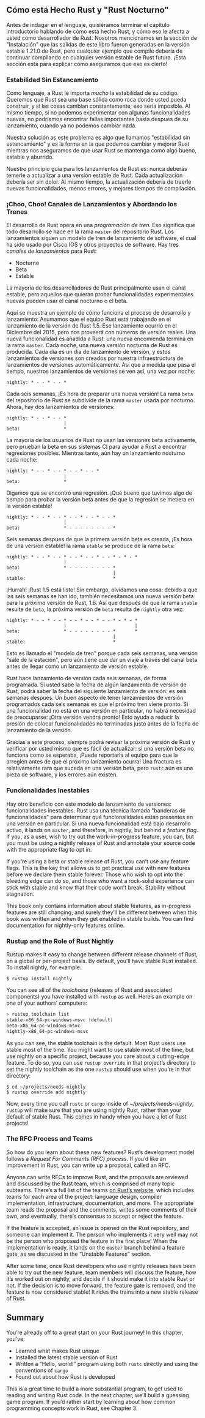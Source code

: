 ## Cómo está Hecho Rust y "Rust Nocturno"

Antes de indagar en el lenguaje, quisiéramos terminar el capítulo introductorio
hablando de cómo está hecho Rust, y cómo eso le afecta a usted como
desarrollador de Rust. Nosotros mencionamos en la sección de "Instalación"
que las salidas de este libro fueron generadas en la versión estable
1.21.0 de Rust, pero cualquier ejemplo que compile debería de continuar
compilando en cualquier versión estable de Rust futura. ¡Esta sección está
para explicar cómo aseguramos que eso es cierto!

### Estabilidad Sin Estancamiento

Como lenguaje, a Rust le importa *mucho* la estabilidad de su código. Queremos
que Rust sea una base sólida como roca donde usted pueda construir, y si las
cosas cambian constantemente, eso sería imposible. Al mismo tiempo, si no
podemos experimentar con algunas funcionalidades nuevas, no podríamos encontrar
fallas importantes hasta despues de su lanzamiento, cuando ya no podemos cambiar
nada.

Nuestra solución as este problema es algo que llamamos "estabilidad sin
estancamiento" y es la forma en la que podemos cambiar y mejorar Rust mientras
nos aseguramos de que usar Rust se mantenga como algo bueno, estable y aburrido.

Nuestro principio guía para los lanzamientos de Rust es: nunca deberás temerle
a actualizar a una versión estable de Rust. Cada actualización debería ser sin
dolor. Al mismo tiempo, la actualización debería de traerle nuevas funcionalidades,
menos errores, y mejores tiempos de compilación.

### ¡Choo, Choo! Canales de Lanzamientos y Abordando los Trenes

El desarrollo de Rust opera en una *programación de tren*. Eso significa que
todo desarrollo se hace en la rama `master` del repositorio Rust. Los lanzamientos
siguen un modelo de tren de lanzamiento de software, el cual ha sido usado por
Cisco IOS y otros proyectos de software. Hay tres *canales de lanzamientos*
para Rust:

* Nocturno
* Beta
* Estable

La mayoría de los desarrolladores de Rust principalmente usan el canal estable,
pero aquellos que quieran probar funcionalidades experimentales nuevas pueden
usar el canal nocturno o el beta.

Aquí se muestra un ejemplo de cómo funciona el proceso de desarrollo y lanzamiento:
Asumamos que el equipo Rust está trabajando en el lanzamiento de la versión de Rust
1.5. Ese lanzamiento ocurrió en el Diciembre del 2015, pero nos proveerá con
números de versión reales. Una nueva funcionalidad es añadida a Rust: una nueva
encomienda termina en la rama `master`. Cada noche, una nueva versión nocturna
de Rust es producida. Cada día es un día de lanzamiento de versión, y estos
lanzamientos de versiones son creados por nuestra infraestructura de lanzamientos de
versiones automáticamente. Así que a medida que pasa el tiempo, nuestros lanzamientos
de versiones se ven así, una vez por noche:

```text
nightly: * - - * - - *
```

Cada seis semanas, ¡Es hora de preparar una nueva versión! La rama `beta` del
repositorio de Rust se subdivide de la rama `master` usada por nocturno. Ahora,
hay dos lanzamientos de versiones:

```text
nightly: * - - * - - *
                     |
beta:                *
```

La mayoría de los usuarios de Rust no usan las versiones beta activamente, pero
prueban la beta en sus sistemas CI para ayudar a Rust a encontrar regresiones
posibles. Mientras tanto, aún hay un lanzamiento nocturno cada noche:
```text
nightly: * - - * - - * - - * - - *
                     |
beta:                *
```

Digamos que se encontró una regresión. ¡Qué bueno que tuvimos algo de tiempo para
probar la versión beta antes de que la regresión se metiera en la versión estable!


```text
nightly: * - - * - - * - - * - - * - - *
                     |
beta:                * - - - - - - - - *
```

Seis semanas despues de que la primera versión beta es creada, ¡Es hora de una
versión estable! la rama `stable` se produce de la rama `beta`:

```text
nightly: * - - * - - * - - * - - * - - * - * - *
                     |
beta:                * - - - - - - - - *
                                       |
stable:                                *
```

¡Hurrah! ¡Rust 1.5 está listo! Sin embargo, olvidamos una cosa: debido a que las
seis semanas se han ido, también necesitamos una nueva versión beta para la
*próxima* versión de Rust, 1.6. Así que después de que la rama `stable` resulte de
`beta`, la próxima versión de `beta` resulta de `nightly` otra vez:

```text
nightly: * - - * - - * - - * - - * - - * - * - *
                     |                         |
beta:                * - - - - - - - - *       *
                                       |
stable:                                *
```

Esto es llamado el "modelo de tren" porque cada seis semanas, una versión
"sale de la estación", pero aún tiene que dar un viaje a través del canal beta
antes de llegar como un lanzamiento de versión estable.

Rust hace lanzamiento de versión cada seis semanas, de forma programada. Si
usted sabe la fecha de algún lanzamiento de versión de Rust, podrá saber la
fecha del siguiente lanzamiento de versión: es seis semanas después. Un buen
aspecto de tener lanzamientos de versión programados cada seis semanas es que
el próximo tren viene pronto. Si una funcionalidad no está en una versión en
particular, no habrá necesidad de preocuparse: ¡Otra versión vendrá pronto!
Esto ayuda a reducir la presión de colocar funcionalidades no terminadas justo
antes de la fecha de lanzamiento de la versión.

Gracias a este proceso, siempre podrá revisar la próxima versión de Rust y
verificar por usted mismo que es fácil de actualizar: si una versión beta
no funciona como se esperaba, ¡Puede reportarla al equipo para que la arreglen
antes de que el próximo lanzamiento ocurra! Una fractura es relativamente rara
que suceda en una versión beta, pero `rustc` aún es una pieza de software, y
los errores aún existen.

### Funcionalidades Inestables

Hay otro beneficio con este modelo de lanzamiento de versiones: funcionalidades
inestables. Rust usa una técnica llamada "banderas de funcionalidades" para
determinar qué funcionalidades están presentes en una versión en particular.
Si una nueva funcionalidad está bajo desarrollo activo, it lands on
`master`, and therefore, in nightly, but behind a *feature flag*. If you, as a
user, wish to try out the work-in-progress feature, you can, but you must be
using a nightly release of Rust and annotate your source code with the
appropriate flag to opt in.

If you’re using a beta or stable release of Rust, you can’t use any feature
flags. This is the key that allows us to get practical use with new features
before we declare them stable forever. Those who wish to opt into the bleeding
edge can do so, and those who want a rock-solid experience can stick with
stable and know that their code won’t break. Stability without stagnation.

This book only contains information about stable features, as in-progress
features are still changing, and surely they’ll be different between when this
book was written and when they get enabled in stable builds. You can find
documentation for nightly-only features online.


### Rustup and the Role of Rust Nightly

Rustup makes it easy to change between different release channels of Rust, on a
global or per-project basis. By default, you’ll have stable Rust installed. To
install nightly, for example:

```text
$ rustup install nightly
```

You can see all of the *toolchains* (releases of Rust and associated
components) you have installed with `rustup` as well. Here’s an example on one
of your authors’ computers:

```powershell
> rustup toolchain list
stable-x86_64-pc-windows-msvc (default)
beta-x86_64-pc-windows-msvc
nightly-x86_64-pc-windows-msvc
```

As you can see, the stable toolchain is the default. Most Rust users use stable
most of the time. You might want to use stable most of the time, but use
nightly on a specific project, because you care about a cutting-edge feature.
To do so, you can use `rustup override` in that project’s directory to set the
nightly toolchain as the one `rustup` should use when you’re in that directory:

```text
$ cd ~/projects/needs-nightly
$ rustup override add nightly
```

Now, every time you call `rustc` or `cargo` inside of
*~/projects/needs-nightly*, `rustup` will make sure that you are using nightly
Rust, rather than your default of stable Rust. This comes in handy when you
have a lot of Rust projects!

### The RFC Process and Teams

So how do you learn about these new features? Rust’s development model follows
a *Request For Comments (RFC) process*. If you’d like an improvement in Rust,
you can write up a proposal, called an RFC.

Anyone can write RFCs to improve Rust, and the proposals are reviewed and
discussed by the Rust team, which is comprised of many topic subteams. There’s
a full list of the teams [on Rust’s
website](https://www.rust-lang.org/en-US/team.html), which includes teams for
each area of the project: language design, compiler implementation,
infrastructure, documentation, and more. The appropriate team reads the
proposal and the comments, writes some comments of their own, and eventually,
there’s consensus to accept or reject the feature.

If the feature is accepted, an issue is opened on the Rust repository, and
someone can implement it. The person who implements it very well may not be the
person who proposed the feature in the first place! When the implementation is
ready, it lands on the `master` branch behind a feature gate, as we discussed
in the “Unstable Features” section.

After some time, once Rust developers who use nightly releases have been able
to try out the new feature, team members will discuss the feature, how it’s
worked out on nightly, and decide if it should make it into stable Rust or not.
If the decision is to move forward, the feature gate is removed, and the
feature is now considered stable! It rides the trains into a new stable release
of Rust.

## Summary

You’re already off to a great start on your Rust journey! In this chapter,
you’ve:

* Learned what makes Rust unique
* Installed the latest stable version of Rust
* Written a “Hello, world!” program using both `rustc` directly and using
  the conventions of `cargo`
* Found out about how Rust is developed

This is a great time to build a more substantial program, to get used to
reading and writing Rust code. In the next chapter, we’ll build a guessing game
program. If you’d rather start by learning about how common programming
concepts work in Rust, see Chapter 3.

